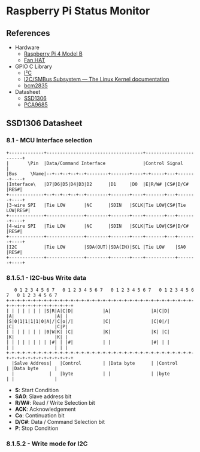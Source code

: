 # Raspberry Pi Status Monitor

## References

- Hardware
  - [Raspberry Pi 4 Model B](https://www.raspberrypi.org/products/raspberry-pi-4-model-b/)
  - [Fan HAT](https://www.waveshare.com/wiki/Fan_HAT)
- GPIO C Library
  - [I²C](https://en.wikipedia.org/wiki/I%C2%B2C)
  - [I2C/SMBus Subsystem — The Linux Kernel documentation](https://www.kernel.org/doc/html/latest/i2c/index.html)
  - [bcm2835](http://www.airspayce.com/mikem/bcm2835/)
- Datasheet
  - [SSD1306](https://cdn-shop.adafruit.com/datasheets/SSD1306.pdf)
  - [PCA9685](https://cdn-shop.adafruit.com/datasheets/PCA9685.pdf)

## SSD1306 Datasheet

### 8.1 - MCU Interface selection

```text
+-------------+------------------------------------+------------------------+
|       \Pin  |Data/Command Interface              |Control Signal          |
|Bus     \Name|--+--+--+--+--+--------+-------+----+-+-----+---+-------+----+
|Interface\   |D7|D6|D5|D4|D3|D2      |D1     |D0  |E|R/W# |CS#|D/C#   |RES#|
+-------------+--+--+--+--+--+--------+-------+----+-------+---+-------+----+
|3-wire SPI   |Tie LOW       |NC      |SDIN   |SCLK|Tie LOW|CS#|Tie LOW|RES#|
+-------------+--------------+--------+-------+----+-------+---+-------+----+
|4-wire SPI   |Tie LOW       |NC      |SDIN   |SCLK|Tie LOW|CS#|D/C#   |RES#|
+-------------+--------------+--------+-------+----+-------+---+-------+----+
|I2C          |Tie LOW       |SDA(OUT)|SDA(IN)|SCL |Tie LOW    |SA0    |RES#|
+-------------+--------------+--------+-------+----+-----------+-------+----+
```

### 8.1.5.1 - I2C-bus Write data

```text
   0 1 2 3 4 5 6 7   0 1 2 3 4 5 6 7   0 1 2 3 4 5 6 7   0 1 2 3 4 5 6 7   0 1 2 3 4 5 6 7
+-+-+-+-+-+-+-+-+-+-+-+-+-+-+-+-+-+-+-+-+-+-+-+-+-+-+-+-+-+-+-+-+-+-+-+-+-+-+-+-+-+-+-+-+-+-+-+
| | | | | | | |S|R|A|C|D|           |A|               |A|C|D|           |A|               |A| |
|S|0|1|1|1|1|0|A|/|C|o|/|           |C|               |C|0|/|           |C|               |C|P|
| | | | | | | |0|W|K| |C|           |K|               |K| |C|           |K|               |K| |
| | | | | | | | |#| | |#|           | |               |#| | |           | |               | | |
+-+-+-+-+-+-+-+-+-+-+-+-+-+-+-+-+-+-+-+-+-+-+-+-+-+-+-+-+-+-+-+-+-+-+-+-+-+-+-+-+-+-+-+-+-+-+-+
  |Salve Address|   |Control        | |Data byte      | |Control        | |Data byte      |
  |             |   |byte           | |               | |byte           | |               |
```

- **S**: Start Condition
- **SA0**: Slave address bit
- **R/W#**: Read / Write Selection bit
- **ACK**: Acknowledgement
- **Co**: Continuation bit
- **D/C#**: Data / Command Selection bit
- **P**: Stop Condition

### 8.1.5.2 - Write mode for I2C

